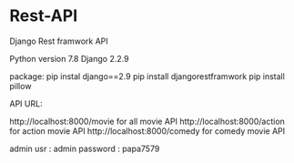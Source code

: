 # Rest-API
Django Rest framwork API


Python version 7.8
Django 2.2.9

package:
pip instal django==2.9
pip install djangorestframwork
pip install pillow

API URL:  

http://localhost:8000/movie     for all movie API
http://localhost:8000/action    for action movie API
http://localhost:8000/comedy    for comedy movie API


admin usr :   admin
password  : papa7579
